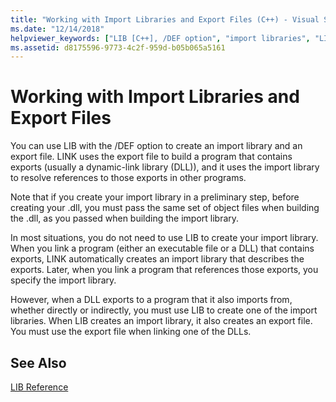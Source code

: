 ```yaml
---
title: "Working with Import Libraries and Export Files (C++) - Visual Studio"
ms.date: "12/14/2018"
helpviewer_keywords: ["LIB [C++], /DEF option", "import libraries", "LIB [C++], import libraries and export files", "export files", "import libraries, creating"]
ms.assetid: d8175596-9773-4c2f-959d-b05b065a5161
---
```

# Working with Import Libraries and Export Files

You can use LIB with the /DEF option to create an import library and an export file. LINK uses the export file to build a program that contains exports (usually a dynamic-link library (DLL)), and it uses the import library to resolve references to those exports in other programs.

Note that if you create your import library in a preliminary step, before creating your .dll, you must pass the same set of object files when building the .dll, as you passed when building the import library.

In most situations, you do not need to use LIB to create your import library. When you link a program (either an executable file or a DLL) that contains exports, LINK automatically creates an import library that describes the exports. Later, when you link a program that references those exports, you specify the import library.

However, when a DLL exports to a program that it also imports from, whether directly or indirectly, you must use LIB to create one of the import libraries. When LIB creates an import library, it also creates an export file. You must use the export file when linking one of the DLLs.

## See Also

[LIB Reference](lib-reference.md)